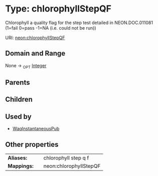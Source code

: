
# Type: chlorophyllStepQF


Chlorophyll a quality flag for the step test detailed in NEON.DOC.011081 (1=fail 0=pass -1=NA (i.e. could not be run))

URI: [neon:chlorophyllStepQF](https://data.neonscience.org/chlorophyllStepQF)


## Domain and Range

None ->  <sub>OPT</sub> [Integer](types/Integer.md)

## Parents


## Children


## Used by

 * [WaqInstantaneousPub](WaqInstantaneousPub.md)

## Other properties

|  |  |  |
| --- | --- | --- |
| **Aliases:** | | chlorophyll step q f |
| **Mappings:** | | neon:chlorophyllStepQF |

